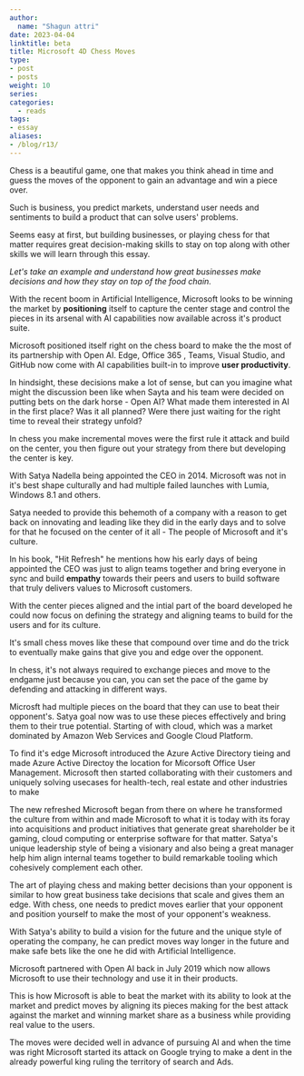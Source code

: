 ```yaml
---
author:
  name: "Shagun attri"
date: 2023-04-04
linktitle: beta
title: Microsoft 4D Chess Moves
type:
- post
- posts
weight: 10
series:
categories:
  - reads
tags:
- essay
aliases:
- /blog/r13/
---
```


Chess is a beautiful game, one that makes you think ahead in time and guess the moves of the opponent to gain an advantage and win a piece over.

Such is business, you predict markets, understand user needs and sentiments to build a product that can solve users' problems.

Seems easy at first, but building businesses, or playing chess for that matter requires great decision-making skills to stay on top along with other skills we will learn through this essay.

*Let's take an example and understand how great businesses make decisions and how they stay on top of the food chain.*

With the recent boom in Artificial Intelligence, Microsoft looks to be winning the market by **positioning** itself to capture the center stage and control the pieces in its arsenal with AI capabilities now available across it's product suite.

Microsoft positioned itself right on the chess board to make the the most of its partnership with Open AI. Edge, Office 365 , Teams, Visual Studio, and GitHub now come with AI capabilities built-in to improve **user productivity**.

In hindsight, these decisions make a lot of sense, but can you imagine what might the discussion been like when Sayta and his team were decided on putting bets on the dark horse - Open AI? What made them interested in AI in the first place? Was it all planned? Were there just waiting for the right time to reveal their strategy unfold?

In chess you make incremental moves were the first rule it attack and build on the center, you then figure out your strategy from there but developing the center is key.

With Satya Nadella being appointed the CEO in 2014. Microsoft was not in it's best shape culturally and had multiple failed launches with Lumia, Windows 8.1 and others.

Satya needed to provide this behemoth of a company with a reason to get back on innovating and leading like they did in the early days and to solve for that he focused on the center of it all - The people of Microsoft and it's culture.

In his book, "Hit Refresh" he mentions how his early days of being appointed the CEO was just to align teams together and bring everyone in sync and build **empathy** towards their peers and users to build software that truly delivers values to Microsoft customers.

With the center pieces aligned and the intial part of the board developed he could now focus on defining the strategy and aligning teams to build for the users and for its culture.

It's small chess moves like these that compound over time and do the trick to eventually make gains that give you and edge over the opponent.

In chess, it's not always required to exchange pieces and move to the endgame just because you can, you can set the pace of the game by defending and attacking in different ways.

Microsft had multiple pieces on the board that they can use to beat their opponent's. Satya goal now was to use these pieces effectively and bring them to their true potential. Starting of with cloud, which was a market dominated by Amazon Web Services and Google Cloud Platform.

To find it's edge Microsoft introduced the Azure Active Directory tieing and made Azure Active Directoy the location for Micorsoft Office User Management. Microsoft then started collaborating with their customers and uniquely solving usecases for health-tech, real estate and other industries to make

The new refreshed Microsoft began from there on where he transformed the culture from within and made Microsoft to what it is today with its foray into acquisitions and product initiatives that generate great shareholder be it gaming, cloud computing or enterprise software for that matter. Satya's unique leadership style of being a visionary and also being a great manager help him align internal teams together to build remarkable tooling which cohesively complement each other.

The art of playing chess and making better decisions than your opponent is similar to how great business take decisions that scale and gives them an edge. With chess, one needs to predict moves earlier that your opponent and position yourself to make the most of your opponent's weakness.

With Satya's ability to build a vision for the future and the unique style of operating the company, he can predict moves way longer in the future and make safe bets like the one he did with Artificial Intelligence.

Microsoft partnered with Open AI back in July 2019 which now allows Microsoft to use their technology and use it in their products.

This is how Microsoft is able to beat the market with its ability to look at the market and predict moves by aligning its pieces making for the best attack against the market and winning market share as a business while providing real value to the users.

The moves were decided well in advance of pursuing AI and when the time was right Microsoft started its attack on Google trying to make a dent in the already powerful king ruling the territory of search and Ads.

[^1]: Sacrifice piece - Mixer